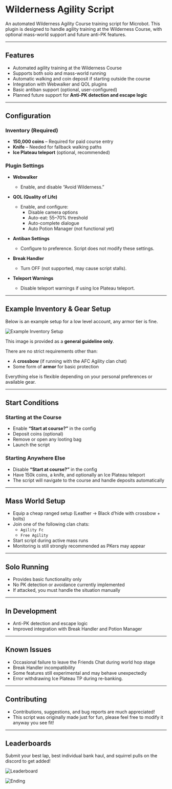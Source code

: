 # Wilderness Agility Script

An automated Wilderness Agility Course training script for Microbot.
This plugin is designed to handle agility training at the Wilderness Course, with optional mass-world support and future anti-PK features.  

---

## Features

- Automated agility training at the Wilderness Course  
- Supports both solo and mass-world running  
- Automatic walking and coin deposit if starting outside the course  
- Integration with Webwalker and QOL plugins  
- Basic antiban support (optional, user-configured)  
- Planned future support for **Anti-PK detection and escape logic**  

---


## Configuration

### Inventory (Required)
- **150,000 coins** – Required for paid course entry  
- **Knife** – Needed for fallback walking paths  
- **Ice Plateau teleport** (optional, recommended)  

### Plugin Settings
- **Webwalker**  
  - Enable, and disable “Avoid Wilderness.”  

- **QOL (Quality of Life)**  
  - Enable, and configure:  
    - Disable camera options  
    - Auto-eat: 55–70% threshold  
    - Auto-complete dialogue  
    - Auto Potion Manager (not functional yet)  

- **Antiban Settings**  
  - Configure to preference. Script does not modify these settings.  

- **Break Handler**  
  - Turn OFF (not supported, may cause script stalls).  

- **Teleport Warnings**  
  - Disable teleport warnings if using Ice Plateau teleport.  

---

## Example Inventory & Gear Setup

Below is an example setup for a low level account, any armor tier is fine.  

![Example Inventory Setup](assets/InventorySetup.PNG)

This image is provided as a **general guideline only**.  

There are no strict requirements other than:  
- A **crossbow** (if running with the AFC Agility clan chat)  
- Some form of **armor** for basic protection  

Everything else is flexible depending on your personal preferences or available gear.  

---

## Start Conditions

### Starting at the Course
- Enable **“Start at course?”** in the config  
- Deposit coins (optional)  
- Remove or open any looting bag  
- Launch the script  

### Starting Anywhere Else
- Disable **“Start at course?”** in the config  
- Have 150k coins, a knife, and optionally an Ice Plateau teleport  
- The script will navigate to the course and handle deposits automatically  

---

## Mass World Setup

- Equip a cheap ranged setup (Leather → Black d’hide with crossbow + bolts)  
- Join one of the following clan chats:  
  - `Agility Fc`  
  - `Free Agility`  
- Start script during active mass runs  
- Monitoring is still strongly recommended as PKers may appear  

---

## Solo Running

- Provides basic functionality only  
- No PK detection or avoidance currently implemented  
- If attacked, you must handle the situation manually  

---

## In Development

- Anti-PK detection and escape logic  
- Improved integration with Break Handler and Potion Manager  

---

## Known Issues

- Occasional failure to leave the Friends Chat during world hop stage  
- Break Handler incompatibility  
- Some features still experimental and may behave unexpectedly  
- Error withdrawing Ice Plateau TP during re-banking.

---

## Contributing

- Contributions, suggestions, and bug reports are much appreciated!    
- This script was originally made just for fun, please feel free to modify it anyway you see fit!

---

## Leaderboards

Submit your best lap, best individual bank haul, and squirrel pulls on the discord to get added!

![Leaderboard](assets/Leaderboard.png)

![Ending](assets/Ending.png)
